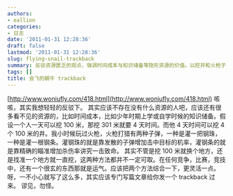 ```yaml
---
authors:
- eallion
categories:
- 日志
date: '2011-01-31 12:28:36'
draft: false
lastmod: '2011-01-31 12:28:36'
slug: flying-snail-trackback
summary: 反驳资源匮乏的观点，强调时间成本与知识储备等隐形资源的价值。以挖井和火枪子弹为例，说明分散尝试与专注深耕各有优劣，但需结合运气因素灵活调整策略。竞争中的玄学成分不可忽视，综合运用两种方法更明智。
tags: []
title: 会飞的蜗牛 trackback
---
```

[http://www.woniufly.com/418.html](http://www.woniufly.com/418.html)
咳咳，其实我想轻轻的反驳下。
其实应该不存在没有什么资源的人吧，应该还有很多看不见的资源的，比如时间成本，比如少年时期上学或自学时候的知识储备。假设一个人一天可以挖 100 米，那挖 301 米就要 4 天时间。而他 4 天时间可以挖 4 个 100 米的井。我小时候玩过火枪，火枪打猎有两种子弹，一种是灌一把钢珠，一种是灌一根钢条。灌钢珠的就是靠发散的子弹增加击中目标的机率，灌钢条的就是靠精确的瞄准增加杀伤率讲究一击致命。
其实不管是挖 100 米就换个地方，还是找准一个地方就一直挖，这两种方法都并不一定可取。在任何竞争，比赛，竞技中，还有一个很玄的东西那就是运气。应该把两个方法综合一下，更灵活一点。
呀，一不小心就写了这么多，其实应该专门写篇文章给你发一个 trackback 过来。
谬见，勿怪。